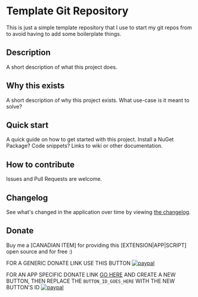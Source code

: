 # Template Git Repository

This is just a simple template repository that I use to start my git repos from to avoid having to add some boilerplate things.

## Description

A short description of what this project does.

## Why this exists

A short description of why this project exists.
What use-case is it meant to solve?

## Quick start

A quick guide on how to get started with this project.
Install a NuGet Package?
Code snippets?
Links to wiki or other documentation.

## How to contribute

Issues and Pull Requests are welcome.

## Changelog

See what's changed in the application over time by viewing [the changelog](Changelog.md).

## Donate

Buy me a [CANADIAN ITEM] for providing this [EXTENSION|APP|SCRIPT] open source and for free :)

FOR A GENERIC DONATE LINK USE THIS BUTTON
[![paypal](https://www.paypalobjects.com/en_US/i/btn/btn_donateCC_LG.gif)](https://www.paypal.me/deadlydogDan/5USD)

FOR AN APP SPECIFIC DONATE LINK [GO HERE](https://www.paypal.com/cgi-bin/webscr?cmd=_button-management) AND CREATE A NEW BUTTON, THEN REPLACE THE `BUTTON_ID_GOES_HERE` WITH THE NEW BUTTON'S ID
[![paypal](https://www.paypalobjects.com/en_US/i/btn/btn_donateCC_LG.gif)](https://www.paypal.com/cgi-bin/webscr?cmd=_s-xclick&hosted_button_id=BUTTON_ID_GOES_HERE)

